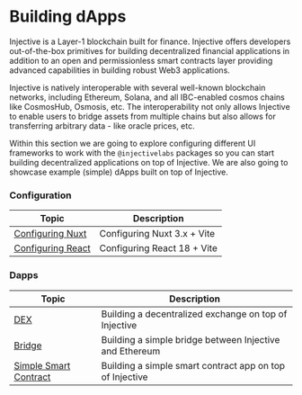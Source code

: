 # Building dApps

Injective is a Layer-1 blockchain built for finance. Injective offers developers out-of-the-box primitives for building decentralized financial applications in addition to an open and permissionless smart contracts layer providing advanced capabilities in building robust Web3 applications.

Injective is natively interoperable with several well-known blockchain networks, including Ethereum, Solana, and all IBC-enabled cosmos chains like CosmosHub, Osmosis, etc. The interoperability not only allows Injective to enable users to bridge assets from multiple chains but also allows for transferring arbitrary data - like oracle prices, etc.

Within this section we are going to explore configuring different UI frameworks to work with the `@injectivelabs` packages so you can start building decentralized applications on top of Injective. We are also going to showcase example (simple) dApps built on top of Injective.



### Configuration

| Topic                                     | Description                 |
| ----------------------------------------- | --------------------------- |
| [Configuring Nuxt](configuring-nuxt.md)   | Configuring Nuxt 3.x + Vite |
| [Configuring React](configuring-react.md) | Configuring React 18 + Vite |



### Dapps

| Topic                                      | Description                                              |
| ------------------------------------------ | -------------------------------------------------------- |
| [DEX](dex.md)                              | Building a decentralized exchange on top of Injective    |
| [Bridge](bridge.md)                        | Building a simple bridge between Injective and Ethereum  |
| [Simple Smart Contract](smart-contract.md) | Building a simple smart contract app on top of Injective |

